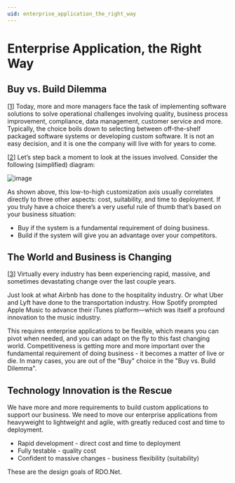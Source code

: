```yaml
---
uid: enterprise_application_the_right_way
---
```


# Enterprise Application, the Right Way

## Buy vs. Build Dilemma

[[1]] Today, more and more managers face the task of implementing software solutions to solve operational challenges involving quality, business process improvement, compliance, data management, customer service and more. Typically, the choice boils down to selecting between off-the-shelf packaged software systems or developing custom software. It is not an easy decision, and it is one the company will live with for years to come.

[[2]] Let’s step back a moment to look at the issues involved. Consider the following (simplified) diagram:

![image](/images/BuyVsBuild.jpg)

As shown above, this low-to-high customization axis usually correlates directly to three other aspects: cost, suitability, and time to deployment. If you truly have a choice there’s a very useful rule of thumb that’s based on your business situation:

* Buy if the system is a fundamental requirement of doing business.
* Build if the system will give you an advantage over your competitors.

## The World and Business is Changing

[[3]] Virtually every industry has been experiencing rapid, massive, and sometimes devastating change over the last couple years.

Just look at what Airbnb has done to the hospitality industry. Or what Uber and Lyft have done to the transportation industry. How Spotify prompted Apple Music to advance their iTunes platform—which was itself a profound innovation to the music industry.

This requires enterprise applications to be flexible, which means you can pivot when needed, and you can adapt on the fly to this fast changing world. Competitiveness is getting more and more important over the fundamental requirement of doing business - it becomes a matter of live or die. In many cases, you are out of the "Buy" choice in the "Buy vs. Build Dilemma".

## Technology Innovation is the Rescue

We have more and more requirements to build custom applications to support our business. We need to move our enterprise applications from heavyweight to lightweight and agile, with greatly reduced cost and time to deployment.

* Rapid development - direct cost and time to deployment
* Fully testable - quality cost
* Confident to massive changes - business flexibility (suitability)

These are the design goals of RDO.Net.

[1]: https://espressomoon.com/packaged-or-custom-software/
[2]: http://www.baselinemag.com/c/a/Application-Development/Buy-vs-Build-Software-Applications-The-Eternal-Dilemma/1
[3]: https://www.forbes.com/sites/quora/2018/01/05/how-can-businesses-adapt-to-a-rapidly-changing-world/#57b42a925930
